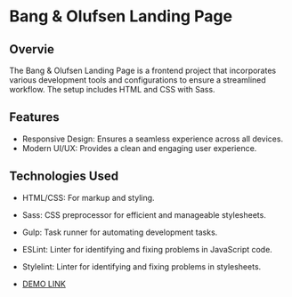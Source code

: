 # Bang & Olufsen Landing Page

## Overvie

The Bang & Olufsen Landing Page is a frontend project that incorporates various development tools and configurations to ensure a streamlined workflow. The setup includes HTML and CSS with Sass.

## Features
- Responsive Design: Ensures a seamless experience across all devices.
- Modern UI/UX: Provides a clean and engaging user experience.

## Technologies Used
 - HTML/CSS: For markup and styling.
 - Sass: CSS preprocessor for efficient and manageable stylesheets.
 - Gulp: Task runner for automating development tasks.
 - ESLint: Linter for identifying and fixing problems in JavaScript code.
 - Stylelint: Linter for identifying and fixing problems in stylesheets.


- [DEMO LINK](https://illya-onyshchuk.github.io/bang-olufsen-landing/)

